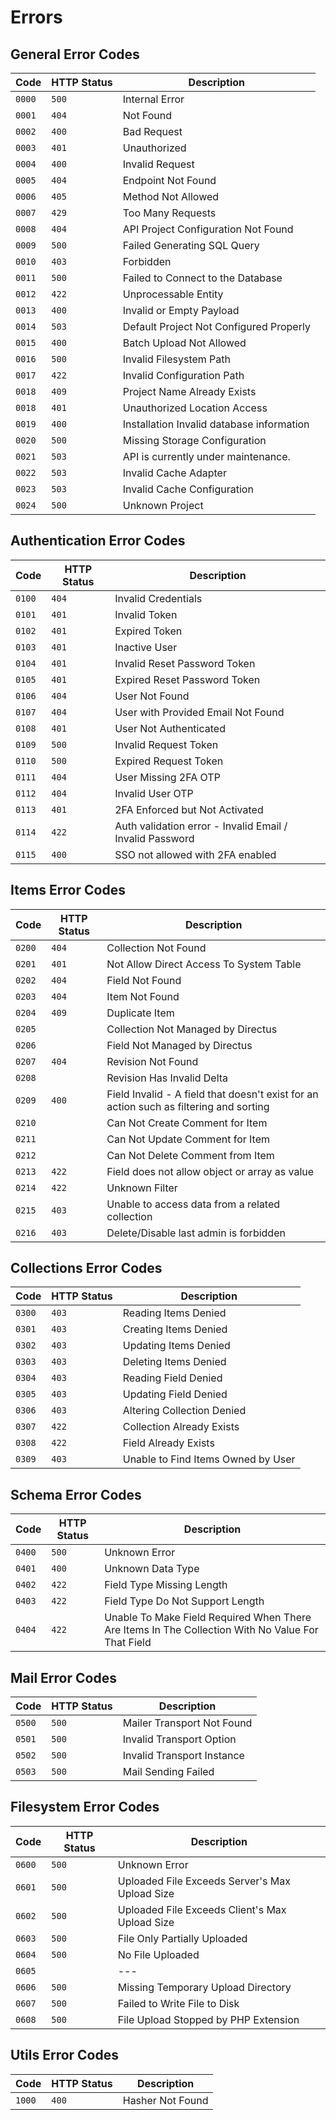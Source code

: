 # Errors

## General Error Codes

| Code | HTTP Status | Description |
|------|-------------|-------------|
| `0000` | `500` | Internal Error |
| `0001` | `404` | Not Found |
| `0002` | `400` | Bad Request |
| `0003` | `401` | Unauthorized |
| `0004` | `400` | Invalid Request |
| `0005` | `404` | Endpoint Not Found |
| `0006` | `405` | Method Not Allowed |
| `0007` | `429` | Too Many Requests |
| `0008` | `404` | API Project Configuration Not Found |
| `0009` | `500` | Failed Generating SQL Query |
| `0010` | `403` | Forbidden |
| `0011` | `500` | Failed to Connect to the Database |
| `0012` | `422` | Unprocessable Entity |
| `0013` | `400` | Invalid or Empty Payload |
| `0014` | `503` | Default Project Not Configured Properly |
| `0015` | `400` | Batch Upload Not Allowed |
| `0016` | `500` | Invalid Filesystem Path |
| `0017` | `422` | Invalid Configuration Path |
| `0018` | `409` | Project Name Already Exists |
| `0018` | `401` | Unauthorized Location Access |
| `0019` | `400` | Installation Invalid database information |
| `0020` | `500` | Missing Storage Configuration |
| `0021` | `503` | API is currently under maintenance. |
| `0022` | `503` | Invalid Cache Adapter |
| `0023` | `503` | Invalid Cache Configuration |
| `0024` | `500` | Unknown Project |


## Authentication Error Codes

| Code | HTTP Status | Description |
|------|-------------|-------------|
| `0100` | `404` | Invalid Credentials |
| `0101` | `401` | Invalid Token |
| `0102` | `401` | Expired Token |
| `0103` | `401` | Inactive User |
| `0104` | `401` | Invalid Reset Password Token |
| `0105` | `401` | Expired Reset Password Token |
| `0106` | `404` | User Not Found |
| `0107` | `404` | User with Provided Email Not Found |
| `0108` | `401` | User Not Authenticated |
| `0109` | `500` | Invalid Request Token |
| `0110` | `500` | Expired Request Token |
| `0111` | `404` | User Missing 2FA OTP |
| `0112` | `404` | Invalid User OTP |
| `0113` | `401` | 2FA Enforced but Not Activated |
| `0114` | `422` | Auth validation error - Invalid Email / Invalid Password |
| `0115` | `400` | SSO not allowed with 2FA enabled |

## Items Error Codes

| Code | HTTP Status | Description |
|------|-------------|-------------|
| `0200` | `404` | Collection Not Found |
| `0201` | `401` | Not Allow Direct Access To System Table |
| `0202` | `404` | Field Not Found |
| `0203` | `404` | Item Not Found |
| `0204` | `409` | Duplicate Item |
| `0205` |       | Collection Not Managed by Directus |
| `0206` |       | Field Not Managed by Directus |
| `0207` | `404` | Revision Not Found |
| `0208` |       | Revision Has Invalid Delta |
| `0209` | `400` | Field Invalid - A field that doesn't exist for an action such as filtering and sorting |
| `0210` |       | Can Not Create Comment for Item |
| `0211` |       | Can Not Update Comment for Item |
| `0212` |       | Can Not Delete Comment from Item |
| `0213` | `422` | Field does not allow object or array as value |
| `0214` | `422` | Unknown Filter |
| `0215` | `403` | Unable to access data from a related collection |
| `0216` | `403` | Delete/Disable last admin is forbidden |

## Collections Error Codes

| Code | HTTP Status | Description |
|------|-------------|-------------|
| `0300` | `403` | Reading Items Denied |
| `0301` | `403` | Creating Items Denied |
| `0302` | `403` | Updating Items Denied |
| `0303` | `403` | Deleting Items Denied |
| `0304` | `403` | Reading Field Denied |
| `0305` | `403` | Updating Field Denied |
| `0306` | `403` | Altering Collection Denied |
| `0307` | `422` | Collection Already Exists |
| `0308` | `422` | Field Already Exists |
| `0309` | `403` | Unable to Find Items Owned by User |

## Schema Error Codes

| Code | HTTP Status | Description |
|------|-------------|-------------|
| `0400` | `500` | Unknown Error |
| `0401` | `400` | Unknown Data Type |
| `0402` | `422` | Field Type Missing Length |
| `0403` | `422` | Field Type Do Not Support Length |
| `0404` | `422` | Unable To Make Field Required When There Are Items In The Collection With No Value For That Field |

## Mail Error Codes

| Code | HTTP Status | Description |
|------|-------------|-------------|
| `0500` | `500` | Mailer Transport Not Found |
| `0501` | `500` | Invalid Transport Option |
| `0502` | `500` | Invalid Transport Instance |
| `0503` | `500` | Mail Sending Failed |

## Filesystem Error Codes

| Code | HTTP Status | Description |
|------|-------------|-------------|
| `0600` | `500` | Unknown Error |
| `0601` | `500` | Uploaded File Exceeds Server's Max Upload Size |
| `0602` | `500` | Uploaded File Exceeds Client's Max Upload Size |
| `0603` | `500` | File Only Partially Uploaded |
| `0604` | `500` | No File Uploaded |
| `0605` |       | --- |
| `0606` | `500` | Missing Temporary Upload Directory |
| `0607` | `500` | Failed to Write File to Disk |
| `0608` | `500` | File Upload Stopped by PHP Extension |

## Utils Error Codes

| Code | HTTP Status | Description |
|------|-------------|-------------|
| `1000` | `400` | Hasher Not Found |